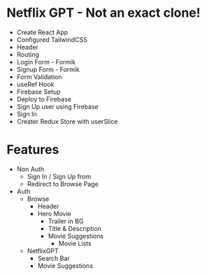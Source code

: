 # Netflix GPT - Not an exact clone!

- Create React App
- Configured TailwindCSS
- Header
- Routing
- Login Form - Formik
- Signup Form - Formik
- Form Validation
- useRef Hook
- Firebase Setup
- Deploy to Firebase
- Sign Up user using Firebase
- Sign In
- Creater Redux Store with userSlice

# Features

- Non Auth
  - Sign In / Sign Up from
  - Redirect to Browse Page
- Auth
  - Browse
    - Header
    - Hero Movie
      - Trailer in BG
      - Title & Description
      - Movie Suggestions
        - Movie Lists
  - NetflixGPT
    - Search Bar
    - Movie Suggestions

